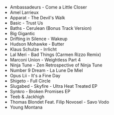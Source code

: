 * Ambassadeurs - Come a Little Closer
* Amel Larrieux
* Apparat - The Devil's Walk
* Basic - Trust Us
* Baths - Cerulean (Bonus Track Version)
* Big Gigantic
* Drifting in Silence - Wakeup
* Hudson Mohawke - Butter
* Klaus Schulze - Irrlicht
* Lal Meri - Bad Things (Carmen Rizzo Remix)
* Marconi Union - Weightless Part 4
* Ninja Tune - Zen Retrospective of Ninja Tune
* Number 9 Dream - La Lune De Miel
* Opus Lii - It's a Fine Day
* Shigeto - Full Circle
* Slugabed - Skyfire - Ultra Heat Treated EP
* Synkro - Broken Promises EP
* Teeb & Jackhigh
* Thomas Blondet Feat. Filip Novosel - Savo Vodo
* Young Montana

